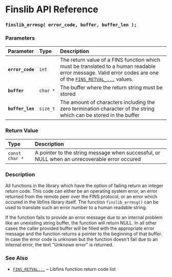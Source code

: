 # Finslib API Reference

### `finslib_errmsg( error_code, buffer, buffer_len );`

### Parameters

| Parameter | Type | Description |
| :--- | :--- | :--- |
|**`error_code`**|`int`|The return value of a FINS function which must be translated to a human readable error message. Valid error codes are one of the [`FINS_RETVAL_...`](fins_retval.md) values.|
|**`buffer`**|`char *`|The buffer where the return string must be stored|
|**`buffer_len`**|`size_t`|The amount of characters including the zero termination character of the string which can be stored in the buffer|

### Return Value

| Type | Description |
| :--- | :--- |
|`const char *`|A pointer to the string message when successful, or NULL when an unrecoverable error occured|

### Description

All functions in the library which have the option of failing return an integer return code. This code can either be an operating system error, an error returned from the remote peer over the FINS protocol, or an error which occured in the libfins library itself. The function `finslib_errmsg()` can be used to translate such an error number to a human readable string.

If the function fails to provide an error message due to an internal problem like an unexisting string buffer, the function will return NULL.  In all other cases the caller provided buffer will be filled with the appropriate error message and the function returns a pointer to the beginning of that buffer. In case the error code is unknown but the function doesn't fail due to an internal error, the text "Unknown error" is returned.

### See Also

* [`FINS_RETVAL...`](fins_retval.md) &ndash; Libfins function return code list
